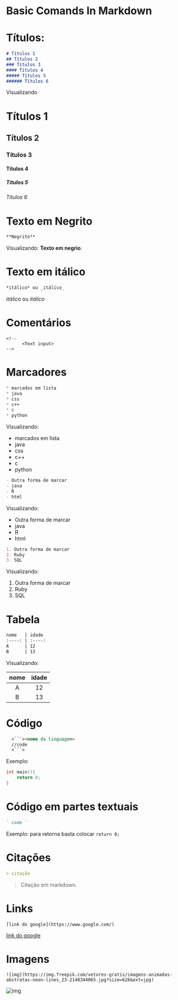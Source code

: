 # Basic Comands In Markdown

# Títulos:

```Markdown
# Títulos 1
## Títulos 2
### Títulos 3
#### Títulos 4
##### Títulos 5
###### Títulos 6
```
Visualizando 
# Títulos 1
## Títulos 2
### Títulos 3
#### Títulos 4
##### Títulos 5
###### Títulos 6


# Texto em Negrito
```Markdown
**Negrito**
```
Visualizando: **Texto em negrio**.

# Texto em itálico
```Markdown
*itálico* ou _itálico_
```
*itálico* ou _itálico_

# Comentários

```
<!--
      <Text input>
-->
```


# Marcadores

```Markdown
* marcados em lista
* java
* css
* c++
* c
* python
```

Visualizando:

* marcados em lista
* java
* css
* c++
* c
* python
  
```Markdown
- Outra forma de marcar
- java
- R
- html
```

Visualizando:
- Outra forma de marcar
- java
- R
- html


```Markdown
1. Outra forma de marcar
2. Ruby
3. SQL
```
Visualizando:

1. Outra forma de marcar
2. Ruby
3. SQL

# Tabela

```Markdown
nome   | idade
:----: | :----:
A      | 12
B      | 13
```

Visualizando:

nome   | idade
:----: | :----:
A      | 12
B      | 13
 

# Código

```Markdown
  <```><nome da linguagem>
  //code
  <```>
```

Exemplo:

```C
int main(){
    return 0;
}
```

# Código em partes textuais

```Markdown
` code `
```
Exemplo: para retorna basta colocar `return 0;`

# Citações

```Markdown
> citação
```
> Citação em markdown.

# Links

```
[link do google](https://www.google.com/)
```
[link do google](https://www.google.com/)

# Imagens

```
![img](https://img.freepik.com/vetores-gratis/imagens-animadas-abstratas-neon-lines_23-2148344065.jpg?size=626&ext=jpg)
```
![img](https://img.freepik.com/vetores-gratis/imagens-animadas-abstratas-neon-lines_23-2148344065.jpg?size=626&ext=jpg)
